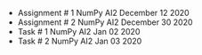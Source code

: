 
- Assignment # 1 NumPy AI2 December 12 2020
- Assignment # 2 NumPy AI2 December 30 2020
- Task # 1 NumPy AI2 Jan 02 2020
- Task # 2 NumPy AI2 Jan 03 2020
